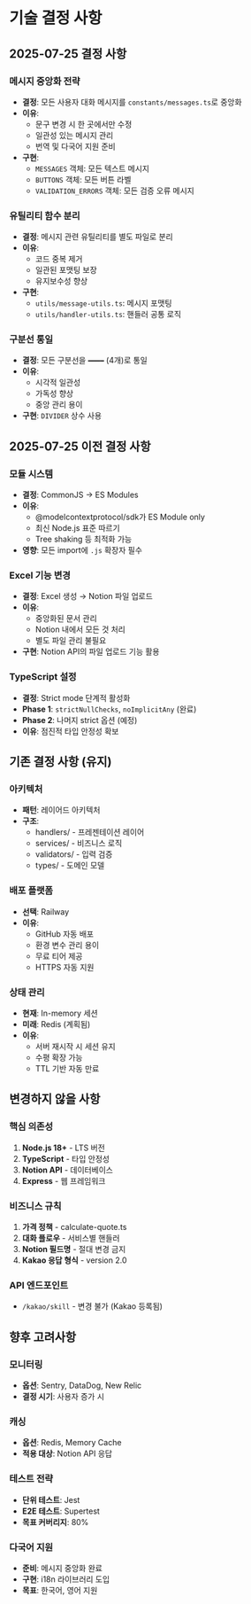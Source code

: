 # 기술 결정 사항

## 2025-07-25 결정 사항

### 메시지 중앙화 전략
- **결정**: 모든 사용자 대화 메시지를 `constants/messages.ts`로 중앙화
- **이유**: 
  - 문구 변경 시 한 곳에서만 수정
  - 일관성 있는 메시지 관리
  - 번역 및 다국어 지원 준비
- **구현**:
  - `MESSAGES` 객체: 모든 텍스트 메시지
  - `BUTTONS` 객체: 모든 버튼 라벨
  - `VALIDATION_ERRORS` 객체: 모든 검증 오류 메시지

### 유틸리티 함수 분리
- **결정**: 메시지 관련 유틸리티를 별도 파일로 분리
- **이유**:
  - 코드 중복 제거
  - 일관된 포맷팅 보장
  - 유지보수성 향상
- **구현**:
  - `utils/message-utils.ts`: 메시지 포맷팅
  - `utils/handler-utils.ts`: 핸들러 공통 로직

### 구분선 통일
- **결정**: 모든 구분선을 `━━━━` (4개)로 통일
- **이유**: 
  - 시각적 일관성
  - 가독성 향상
  - 중앙 관리 용이
- **구현**: `DIVIDER` 상수 사용

## 2025-07-25 이전 결정 사항

### 모듈 시스템
- **결정**: CommonJS → ES Modules
- **이유**: 
  - @modelcontextprotocol/sdk가 ES Module only
  - 최신 Node.js 표준 따르기
  - Tree shaking 등 최적화 가능
- **영향**: 모든 import에 `.js` 확장자 필수

### Excel 기능 변경
- **결정**: Excel 생성 → Notion 파일 업로드
- **이유**: 
  - 중앙화된 문서 관리
  - Notion 내에서 모든 것 처리
  - 별도 파일 관리 불필요
- **구현**: Notion API의 파일 업로드 기능 활용

### TypeScript 설정
- **결정**: Strict mode 단계적 활성화
- **Phase 1**: `strictNullChecks`, `noImplicitAny` (완료)
- **Phase 2**: 나머지 strict 옵션 (예정)
- **이유**: 점진적 타입 안정성 확보

## 기존 결정 사항 (유지)

### 아키텍처
- **패턴**: 레이어드 아키텍처
- **구조**: 
  - handlers/ - 프레젠테이션 레이어
  - services/ - 비즈니스 로직
  - validators/ - 입력 검증
  - types/ - 도메인 모델

### 배포 플랫폼
- **선택**: Railway
- **이유**: 
  - GitHub 자동 배포
  - 환경 변수 관리 용이
  - 무료 티어 제공
  - HTTPS 자동 지원

### 상태 관리
- **현재**: In-memory 세션
- **미래**: Redis (계획됨)
- **이유**: 
  - 서버 재시작 시 세션 유지
  - 수평 확장 가능
  - TTL 기반 자동 만료

## 변경하지 않을 사항

### 핵심 의존성
1. **Node.js 18+** - LTS 버전
2. **TypeScript** - 타입 안정성
3. **Notion API** - 데이터베이스
4. **Express** - 웹 프레임워크

### 비즈니스 규칙
1. **가격 정책** - calculate-quote.ts
2. **대화 플로우** - 서비스별 핸들러
3. **Notion 필드명** - 절대 변경 금지
4. **Kakao 응답 형식** - version 2.0

### API 엔드포인트
- `/kakao/skill` - 변경 불가 (Kakao 등록됨)

## 향후 고려사항

### 모니터링
- **옵션**: Sentry, DataDog, New Relic
- **결정 시기**: 사용자 증가 시

### 캐싱
- **옵션**: Redis, Memory Cache
- **적용 대상**: Notion API 응답

### 테스트 전략
- **단위 테스트**: Jest
- **E2E 테스트**: Supertest
- **목표 커버리지**: 80%

### 다국어 지원
- **준비**: 메시지 중앙화 완료
- **구현**: i18n 라이브러리 도입
- **목표**: 한국어, 영어 지원